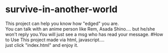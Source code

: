 # survive-in-another-world
This project can help you know how "edged" you are. <br />
You can talk with an anime person like Rem, Asada Shino.... but he/she won't reply you.You will just see a msg who has read your message.
#How to Use
This project made via html, javascript....<br />
just click "index.html" and enjoy it.
